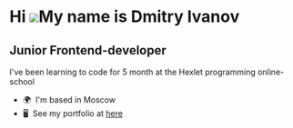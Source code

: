 Hi ![](https://user-images.githubusercontent.com/18350557/176309783-0785949b-9127-417c-8b55-ab5a4333674e.gif)My name is Dmitry Ivanov
=====================================================================================================================================

Junior Frontend-developer
-------------------------

I've been learning to code for 5 month at the Hexlet programming online-school

* 🌍  I'm based in Moscow
* 🖥️  See my portfolio at [here](https://github.com/JS-Demi)

<!--
**JS-Demi/JS-Demi** is a ✨ _special_ ✨ repository because its `README.md` (this file) appears on your GitHub profile.

Here are some ideas to get you started:

- 🔭 I’m currently working on ... 
- 🌱 I’m currently learning ...
- 👯 I’m looking to collaborate on ...
- 🤔 I’m looking for help with ...
- 💬 Ask me about ...
- 📫 How to reach me: ...
- 😄 Pronouns: ...
- ⚡ Fun fact: ...
-->
